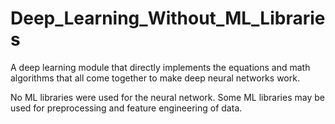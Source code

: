 # Deep_Learning_Without_ML_Libraries

A deep learning module that directly implements the equations and math algorithms that all come together to make deep neural networks work.

No ML libraries were used for the neural network. Some ML libraries may be used for preprocessing and feature engineering of data.
